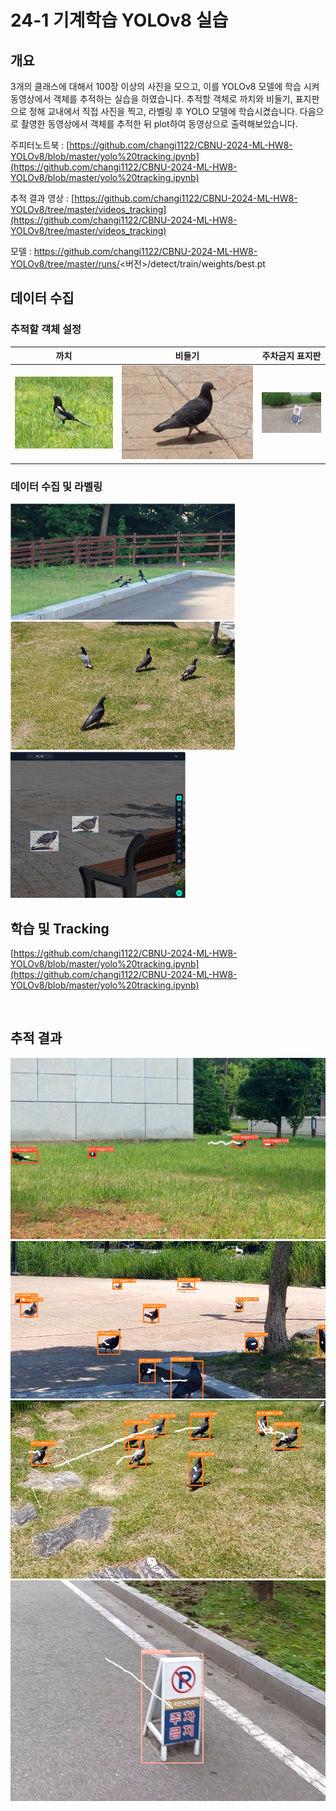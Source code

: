 # 24-1 기계학습 YOLOv8 실습

## 개요
3개의 클래스에 대해서 100장 이상의 사진을 모으고, 이를 YOLOv8 모델에 학습 시켜 동영상에서 객체를 추적하는 실습을 하였습니다. 추적할 객체로 까치와 비둘기, 표지판으로 정해 교내에서 직접 사진을 찍고, 라벨링 후 YOLO 모델에 학습시켰습니다. 다음으로 촬영한 동영상에서 객체를 추적한 뒤 plot하여 동영상으로 출력해보았습니다.

주피터노트북 : [https://github.com/changi1122/CBNU-2024-ML-HW8-YOLOv8/blob/master/yolo%20tracking.ipynb](https://github.com/changi1122/CBNU-2024-ML-HW8-YOLOv8/blob/master/yolo%20tracking.ipynb)

추적 결과 영상 : [https://github.com/changi1122/CBNU-2024-ML-HW8-YOLOv8/tree/master/videos_tracking](https://github.com/changi1122/CBNU-2024-ML-HW8-YOLOv8/tree/master/videos_tracking)

모델 : https://github.com/changi1122/CBNU-2024-ML-HW8-YOLOv8/tree/master/runs/<버전>/detect/train/weights/best.pt

## 데이터 수집
### 추적할 객체 설정
| 까치  | 비둘기 | 주차금지 표지판 |
| --- | --- | -------- |
| <img src="https://github.com/changi1122/CBNU-2024-ML-HW8-YOLOv8/blob/master/images/image01.png"> |   <img src="https://github.com/changi1122/CBNU-2024-ML-HW8-YOLOv8/blob/master/images/image02.png">  |      <img src="https://github.com/changi1122/CBNU-2024-ML-HW8-YOLOv8/blob/master/images/image03.png">    |



### 데이터 수집 및 라벨링
<img src="https://github.com/changi1122/CBNU-2024-ML-HW8-YOLOv8/blob/master/images/image04.png">
<img src="https://github.com/changi1122/CBNU-2024-ML-HW8-YOLOv8/blob/master/images/image05.png">
<img src="https://github.com/changi1122/CBNU-2024-ML-HW8-YOLOv8/blob/master/images/image07.png">

<br>

## 학습 및 Tracking
[https://github.com/changi1122/CBNU-2024-ML-HW8-YOLOv8/blob/master/yolo%20tracking.ipynb](https://github.com/changi1122/CBNU-2024-ML-HW8-YOLOv8/blob/master/yolo%20tracking.ipynb)

<br>

## 추적 결과
<img src="https://github.com/changi1122/CBNU-2024-ML-HW8-YOLOv8/blob/master/images/image08.png">
<img src="https://github.com/changi1122/CBNU-2024-ML-HW8-YOLOv8/blob/master/images/image09.png">
<img src="https://github.com/changi1122/CBNU-2024-ML-HW8-YOLOv8/blob/master/images/image10.png">
<img src="https://github.com/changi1122/CBNU-2024-ML-HW8-YOLOv8/blob/master/images/image11.png">
